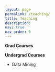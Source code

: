 ```yaml
---
layout: page
permalink: /teaching/
title: Teaching
description: 
nav: true
nav_order: 5
---
```


<strong>Grad Courses</strong>

<strong>Undergrad Courses</strong>
- Data Mining